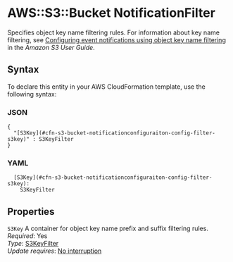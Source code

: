 # AWS::S3::Bucket NotificationFilter<a name="aws-properties-s3-bucket-notificationconfiguration-config-filter"></a>

Specifies object key name filtering rules\. For information about key name filtering, see [Configuring event notifications using object key name filtering](https://docs.aws.amazon.com/AmazonS3/latest/userguide/notification-how-to-filtering.html) in the _Amazon S3 User Guide_\.

## Syntax<a name="aws-properties-s3-bucket-notificationconfiguration-config-filter-syntax"></a>

To declare this entity in your AWS CloudFormation template, use the following syntax:

### JSON<a name="aws-properties-s3-bucket-notificationconfiguration-config-filter-syntax.json"></a>

```
{
  "[S3Key](#cfn-s3-bucket-notificationconfiguraiton-config-filter-s3key)" : S3KeyFilter
}
```

### YAML<a name="aws-properties-s3-bucket-notificationconfiguration-config-filter-syntax.yaml"></a>

```
  [S3Key](#cfn-s3-bucket-notificationconfiguraiton-config-filter-s3key):
    S3KeyFilter
```

## Properties<a name="aws-properties-s3-bucket-notificationconfiguration-config-filter-properties"></a>

`S3Key` <a name="cfn-s3-bucket-notificationconfiguraiton-config-filter-s3key"></a>
A container for object key name prefix and suffix filtering rules\.  
_Required_: Yes  
_Type_: [S3KeyFilter](aws-properties-s3-bucket-notificationconfiguration-config-filter-s3key.md)  
_Update requires_: [No interruption](https://docs.aws.amazon.com/AWSCloudFormation/latest/UserGuide/using-cfn-updating-stacks-update-behaviors.html#update-no-interrupt)
